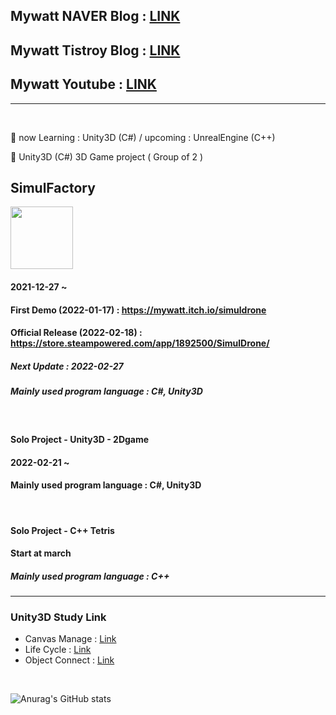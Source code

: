 ## Mywatt NAVER Blog : [LINK][naverLink]
## Mywatt Tistroy Blog : [LINK][tistory]
## Mywatt Youtube : [LINK][youtube]
---

<br />

🌱 now Learning : Unity3D (C#) / upcoming : UnrealEngine (C++)    

👯 Unity3D (C#) 3D Game project ( Group of 2 ) 

## SimulFactory
<img src="https://user-images.githubusercontent.com/26586104/149724911-88f90334-8e08-44ee-b11b-35a312c9cc86.png"  width="100" height="100"/>


#### 2021-12-27 ~   
#### First Demo (2022-01-17) : https://mywatt.itch.io/simuldrone
#### Official Release (2022-02-18) : https://store.steampowered.com/app/1892500/SimulDrone/
##### Next Update : 2022-02-27
##### Mainly used program language : C#, Unity3D

<br/>

#### Solo Project - Unity3D - 2Dgame
#### 2022-02-21 ~
#### Mainly used program language : C#, Unity3D

<br/>

#### Solo Project - C++ Tetris
#### Start at march
##### Mainly used program language : C++
---

### Unity3D Study Link
* Canvas Manage : [Link][canvasLink] 
* Life Cycle : [Link][lifeLink]
* Object Connect : [Link][connectLink]

<br/>

![Anurag's GitHub stats](https://github-readme-stats.vercel.app/api?username=padamu1&show_icons=true&theme=white)






[naverLink]: https://blog.naver.com/padamu1
[tistory]: https://pamechanic.tistory.com/
[youtube]: https://www.youtube.com/channel/UCbYFX84E_7M1N-NJsF6zBGg/featured
[canvasLink]:https://blog.naver.com/padamu1/222602959312
[lifeLink]:https://blog.naver.com/padamu1/222606713864
[connectLink]:https://blog.naver.com/padamu1/222612976964



<!--
**padamu1/padamu1** is a ✨ _special_ ✨ repository because its `README.md` (this file) appears on your GitHub profile.

Here are some ideas to get you started:

- 🔭 I’m currently working on ...
- 🌱 I’m currently learning ...
- 👯 I’m looking to collaborate on ...
- 🤔 I’m looking for help with ...
- 💬 Ask me about ...
- 📫 How to reach me: ...
- 😄 Pronouns: ...
- ⚡ Fun fact: ...
-->
